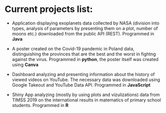 # Current projects list:
* Application displaying exoplanets data collected by NASA (division into types, analysis of parameters by presenting them on a plot, number of moons etc.) downloaded from the public API (REST). Programmed in **Java**

* A poster created on the Covid-19 pandemic in Poland data, distinguishing the provinces that are the best and the worst in fightng against the virus. Programmed in **python**, the poster itself was created using **Canva**

* Dashboard analyzing and presenting information about the history of viewed videos on YouTube. The necessary data was downloaded using Google Takeout and YouTube Data API. Programmed in **JavaScript**

* Shiny App analyzing (mostly by using plots and vizulizations) data from TIMSS 2019 on the international results in matematics of primary school students. Programmed in **R**
